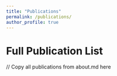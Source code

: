 ```yaml
---
title: "Publications"
permalink: /publications/
author_profile: true
---
```


<span class='anchor' id='publications'></span>

# Full Publication List

// Copy all publications from about.md here 